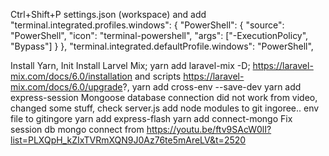 Ctrl+Shift+P
settings.json (workspace) and add
    "terminal.integrated.profiles.windows": {
    "PowerShell": {
        "source": "PowerShell",
        "icon": "terminal-powershell",
        "args": ["-ExecutionPolicy", "Bypass"]
    }
    },
    "terminal.integrated.defaultProfile.windows": "PowerShell",

Install Yarn, Init
Install Larvel Mix; yarn add laravel-mix -D; https://laravel-mix.com/docs/6.0/installation and scripts https://laravel-mix.com/docs/6.0/upgrade?, yarn add cross-env --save-dev
yarn add express-session
Mongoose database connection did not work from video, changed some stuff, check server.js 
add node modules to git ingoree.. 
env file to gitingore
yarn add express-flash
yarn add connect-mongo
Fix session db mongo connect from https://youtu.be/ftv9SAcW0lI?list=PLXQpH_kZIxTVRmXQN9J0Az76te5mAreLV&t=2520

<!-- yarn watch is for continiously compiling app.js and app.scss into public which is for laravel mix so ig we have to keep that open in a terminal -->
<!-- and yarn dev is the one which is nodemon types -->
<!-- both these are readable from package json so cool.  -->

<!-- TODO https://youtu.be/ftv9SAcW0lI?list=PLXQpH_kZIxTVRmXQN9J0Az76te5mAreLV&t=3452
for delete added items in cart. 
 -->